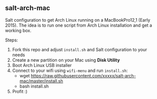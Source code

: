 salt-arch-mac
-------------

Salt configuration to get Arch Linux running on a MacBookPro12,1 (Early 2015).
The idea is to run one script from Arch Linux installation and get a working box.

Steps:

1. Fork this repo and adjust `install.sh` and Salt configuration to your needs
2. Create a new partition on your Mac using **Disk Utility**
3. Boot Arch Linux USB installer
4. Connect to your wifi using `wifi-menu` and run `install.sh`:
    - wget https://raw.githubusercontent.com/xxxxx/salt-arch-mac/master/install.sh
    - bash install.sh
5. Profit :)
